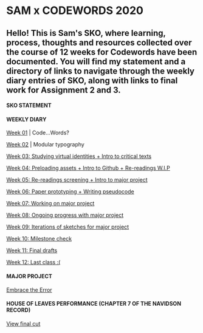 # SAM x CODEWORDS 2020

## Hello! This is Sam's SKO, where learning, process, thoughts and resources collected over the course of 12 weeks for Codewords have been documented. You will find my statement and a directory of links to navigate through the weekly diary entries of SKO, along with links to final work for Assignment 2 and 3. 

#### SKO STATEMENT


#### WEEKLY DIARY

[Week 01](https://samanthangsy.github.io/codewords/Weekly%20Diary/01/) | Code...Words?

[Week 02](https://samanthangsy.github.io/codewords/Weekly%20Diary/02/) | Modular typography

[Week 03: Studying virtual identities + Intro to critical texts](https://samanthangsy.github.io/codewords/Weekly%20Diary/03/)

[Week 04: Preloading assets + Intro to Github + Re-readings W.I.P](https://samanthangsy.github.io/codewords/Weekly%20Diary/04/)

[Week 05: Re-readings screening + Intro to major project](https://samanthangsy.github.io/codewords/Weekly%20Diary/05/)

[Week 06: Paper prototyping + Writing pseudocode ](https://samanthangsy.github.io/codewords/Weekly%20Diary/06/)

[Week 07: Working on major project](https://samanthangsy.github.io/codewords/Weekly%20Diary/07/)

[Week 08: Ongoing progress with major project](https://samanthangsy.github.io/codewords/Weekly%20Diary/08/)

[Week 09: Iterations of sketches for major project](https://samanthangsy.github.io/codewords/Weekly%20Diary/09/)

[Week 10: Milestone check](https://samanthangsy.github.io/codewords/Weekly%20Diary/10/)

[Week 11: Final drafts](https://samanthangsy.github.io/codewords/Weekly%20Diary/11/)

[Week 12: Last class :(](https://samanthangsy.github.io/codewords/Weekly%20Diary/12/)

#### MAJOR PROJECT
[Embrace the Error](https://samanthangsy.github.io/codewords/Final/)

#### HOUSE OF LEAVES PERFORMANCE (CHAPTER 7 OF THE NAVIDSON RECORD) 
[View final cut](https://www.youtube.com/watch?v=leyVlwvDqNM&feature=youtu.be)
